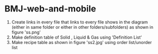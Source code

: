 # BMJ-web-and-mobile
1) Create links in every file that links to every file shows in the diagram (either in same folder or either in other folders/subfolders) as shown in figure 'ss.png'
2) Make definition table of Solid , Liquid & Gas using 'Definition List'
3) Make recipe table as shown in figure 'ss2.jpg' using order list/unorder list
